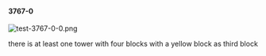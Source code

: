 #### 3767-0
![test-3767-0-0.png](https://github.com/lil-lab/nlvr/raw/master/nlvr/test/images/1/test-3767-0-0.png "test-3767-0-0.png")

there is at least one tower with four blocks with a yellow block as third block